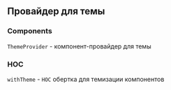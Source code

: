## Провайдер для темы

### Components

`ThemeProvider` - компонент-провайдер для темы

### HOC

`withTheme` - `HOC` обертка для темизации компонентов

